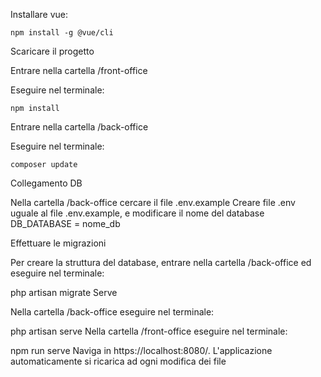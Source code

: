Installare vue:

`npm install -g @vue/cli`

Scaricare il progetto

Entrare nella cartella /front-office

Eseguire nel terminale:

`npm install`

Entrare nella cartella /back-office

Eseguire nel terminale:

`composer update`

Collegamento DB

Nella cartella /back-office cercare il file .env.example Creare file .env uguale al file .env.example, e modificare il nome del database DB_DATABASE = nome_db

Effettuare le migrazioni

Per creare la struttura del database, entrare nella cartella /back-office ed eseguire nel terminale:

php artisan migrate
Serve

Nella cartella /back-office eseguire nel terminale:

php artisan serve
Nella cartella /front-office eseguire nel terminale:

npm run serve
Naviga in https://localhost:8080/. L'applicazione automaticamente si ricarica ad ogni modifica dei file
